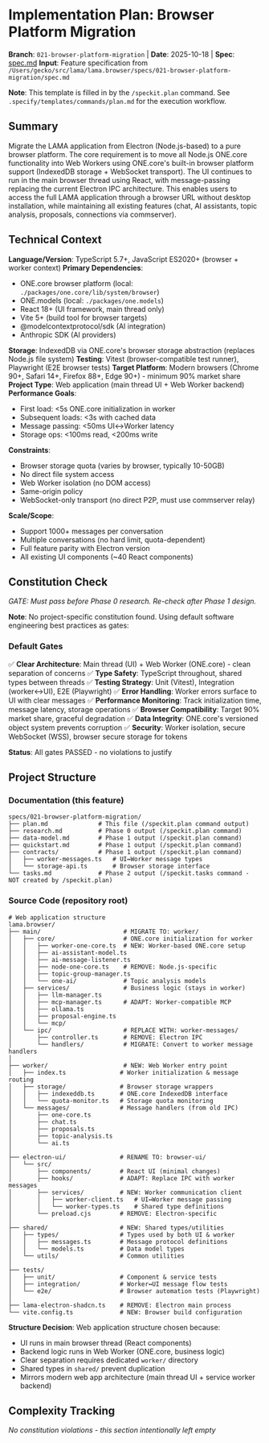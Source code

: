 # Implementation Plan: Browser Platform Migration

**Branch**: `021-browser-platform-migration` | **Date**: 2025-10-18 | **Spec**: [spec.md](./spec.md)
**Input**: Feature specification from `/Users/gecko/src/lama/lama.browser/specs/021-browser-platform-migration/spec.md`

**Note**: This template is filled in by the `/speckit.plan` command. See `.specify/templates/commands/plan.md` for the execution workflow.

## Summary

Migrate the LAMA application from Electron (Node.js-based) to a pure browser platform. The core requirement is to move all Node.js ONE.core functionality into Web Workers using ONE.core's built-in browser platform support (IndexedDB storage + WebSocket transport). The UI continues to run in the main browser thread using React, with message-passing replacing the current Electron IPC architecture. This enables users to access the full LAMA application through a browser URL without desktop installation, while maintaining all existing features (chat, AI assistants, topic analysis, proposals, connections via commserver).

## Technical Context

**Language/Version**: TypeScript 5.7+, JavaScript ES2020+ (browser + worker context)
**Primary Dependencies**:
- ONE.core browser platform (local: `./packages/one.core/lib/system/browser`)
- ONE.models (local: `./packages/one.models`)
- React 18+ (UI framework, main thread only)
- Vite 5+ (build tool for browser targets)
- @modelcontextprotocol/sdk (AI integration)
- Anthropic SDK (AI providers)

**Storage**: IndexedDB via ONE.core's browser storage abstraction (replaces Node.js file system)
**Testing**: Vitest (browser-compatible test runner), Playwright (E2E browser tests)
**Target Platform**: Modern browsers (Chrome 90+, Safari 14+, Firefox 88+, Edge 90+) - minimum 90% market share
**Project Type**: Web application (main thread UI + Web Worker backend)
**Performance Goals**:
- First load: <5s ONE.core initialization in worker
- Subsequent loads: <3s with cached data
- Message passing: <50ms UI↔Worker latency
- Storage ops: <100ms read, <200ms write

**Constraints**:
- Browser storage quota (varies by browser, typically 10-50GB)
- No direct file system access
- Web Worker isolation (no DOM access)
- Same-origin policy
- WebSocket-only transport (no direct P2P, must use commserver relay)

**Scale/Scope**:
- Support 1000+ messages per conversation
- Multiple conversations (no hard limit, quota-dependent)
- Full feature parity with Electron version
- All existing UI components (~40 React components)

## Constitution Check

*GATE: Must pass before Phase 0 research. Re-check after Phase 1 design.*

**Note**: No project-specific constitution found. Using default software engineering best practices as gates:

### Default Gates
✅ **Clear Architecture**: Main thread (UI) + Web Worker (ONE.core) - clean separation of concerns
✅ **Type Safety**: TypeScript throughout, shared types between threads
✅ **Testing Strategy**: Unit (Vitest), Integration (worker↔UI), E2E (Playwright)
✅ **Error Handling**: Worker errors surface to UI with clear messages
✅ **Performance Monitoring**: Track initialization time, message latency, storage operations
✅ **Browser Compatibility**: Target 90% market share, graceful degradation
✅ **Data Integrity**: ONE.core's versioned object system prevents corruption
✅ **Security**: Worker isolation, secure WebSocket (WSS), browser secure storage for tokens

**Status**: All gates PASSED - no violations to justify

## Project Structure

### Documentation (this feature)

```
specs/021-browser-platform-migration/
├── plan.md              # This file (/speckit.plan command output)
├── research.md          # Phase 0 output (/speckit.plan command)
├── data-model.md        # Phase 1 output (/speckit.plan command)
├── quickstart.md        # Phase 1 output (/speckit.plan command)
├── contracts/           # Phase 1 output (/speckit.plan command)
│   ├── worker-messages.ts   # UI↔Worker message types
│   └── storage-api.ts       # Browser storage interface
└── tasks.md             # Phase 2 output (/speckit.tasks command - NOT created by /speckit.plan)
```

### Source Code (repository root)

```
# Web application structure
lama.browser/
├── main/                       # MIGRATE TO: worker/
│   ├── core/                   # ONE.core initialization for worker
│   │   ├── worker-one-core.ts  # NEW: Worker-based ONE.core setup
│   │   ├── ai-assistant-model.ts
│   │   ├── ai-message-listener.ts
│   │   ├── node-one-core.ts    # REMOVE: Node.js-specific
│   │   ├── topic-group-manager.ts
│   │   └── one-ai/             # Topic analysis models
│   ├── services/               # Business logic (stays in worker)
│   │   ├── llm-manager.ts
│   │   ├── mcp-manager.ts      # ADAPT: Worker-compatible MCP
│   │   ├── ollama.ts
│   │   ├── proposal-engine.ts
│   │   └── mcp/
│   └── ipc/                    # REPLACE WITH: worker-messages/
│       ├── controller.ts       # REMOVE: Electron IPC
│       └── handlers/           # MIGRATE: Convert to worker message handlers
│
├── worker/                     # NEW: Web Worker entry point
│   ├── index.ts               # Worker initialization & message routing
│   ├── storage/               # Browser storage wrappers
│   │   ├── indexeddb.ts       # ONE.core IndexedDB interface
│   │   └── quota-monitor.ts   # Storage quota monitoring
│   └── messages/              # Message handlers (from old IPC)
│       ├── one-core.ts
│       ├── chat.ts
│       ├── proposals.ts
│       ├── topic-analysis.ts
│       └── ai.ts
│
├── electron-ui/               # RENAME TO: browser-ui/
│   └── src/
│       ├── components/        # React UI (minimal changes)
│       ├── hooks/             # ADAPT: Replace IPC with worker messages
│       ├── services/          # NEW: Worker communication client
│       │   ├── worker-client.ts   # UI↔Worker message passing
│       │   └── worker-types.ts    # Shared type definitions
│       └── preload.cjs        # REMOVE: Electron-specific
│
├── shared/                    # NEW: Shared types/utilities
│   ├── types/                 # Types used by both UI & worker
│   │   ├── messages.ts        # Message protocol definitions
│   │   └── models.ts          # Data model types
│   └── utils/                 # Common utilities
│
├── tests/
│   ├── unit/                  # Component & service tests
│   ├── integration/           # Worker↔UI message flow tests
│   └── e2e/                   # Browser automation tests (Playwright)
│
├── lama-electron-shadcn.ts    # REMOVE: Electron main process
└── vite.config.ts             # NEW: Browser build configuration
```

**Structure Decision**: Web application structure chosen because:
- UI runs in main browser thread (React components)
- Backend logic runs in Web Worker (ONE.core, business logic)
- Clear separation requires dedicated `worker/` directory
- Shared types in `shared/` prevent duplication
- Mirrors modern web app architecture (main thread UI + service worker backend)

## Complexity Tracking

*No constitution violations - this section intentionally left empty*
